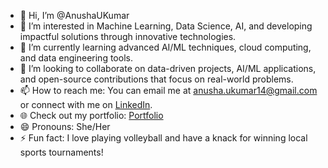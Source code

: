 - 👋 Hi, I’m @AnushaUKumar
- 👀 I’m interested in Machine Learning, Data Science, AI, and developing impactful solutions through innovative technologies.
- 🌱 I’m currently learning advanced AI/ML techniques, cloud computing, and data engineering tools.
- 💞️ I’m looking to collaborate on data-driven projects, AI/ML applications, and open-source contributions that focus on real-world problems.
- 📫 How to reach me: You can email me at anusha.ukumar14@gmail.com or connect with me on [LinkedIn](https://www.linkedin.com/in/anusha-udayakumar/).
- 🌐 Check out my portfolio: [Portfolio](https://anushaudayakumar.netlify.app/)  
- 😄 Pronouns: She/Her
- ⚡ Fun fact: I love playing volleyball and have a knack for winning local sports tournaments!

<!---
AnushaUKumar/AnushaUKumar is a ✨ special ✨ repository because its `README.md` (this file) appears on your GitHub profile.
You can click the Preview link to take a look at your changes.
--->
